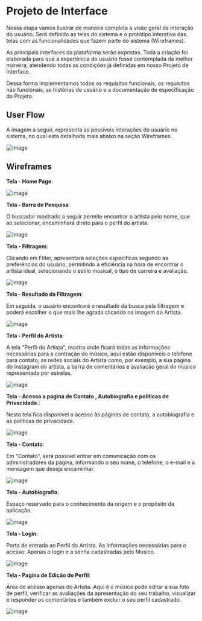 
# Projeto de Interface

Nessa etapa vamos ilustrar de maneira completa a visão geral da interação do usuário. Será definido as telas do sistema e o protótipo interativo das telas com as funcionalidades que fazem parte do sistema (Wireframes).

As principais interfaces da plataforma serão expostas. Toda a criação foi elaborada para que a experiência do usuário fosse contemplada da melhor maneira, atendendo todas as condições já definidas em nosso Projeto de Interface.

Dessa forma implementamos todos os requisitos funcionais, os requisitos não funcionais, as histórias de usuário e a documentação de especificação do Projeto.

## User Flow

 A imagem a seguir, representa as possíveis interações do usuário no sistema, no qual esta detalhada mais abaixo na seção Wireframes.

![image](https://user-images.githubusercontent.com/126628795/232628771-8b69d6a1-bd5d-445a-bbbd-8d1a5f4593c6.png)








































## Wireframes



**Tela - Home Page**:

![image](https://user-images.githubusercontent.com/126628795/232626326-0966392d-0a32-4268-b755-b592b8ff1bde.png)











**Tela - Barra de Pesquisa**:

O buscador mostrado a seguir permite encontrar o artista pelo nome, que ao selecionar, encaminhará direto para o perfil do artista.

![image](https://user-images.githubusercontent.com/126628795/232626634-af12e499-e5fb-4dd4-94d0-f20e9349af64.png)







**Tela - Filtragem**:

Clicando em Filter, apresentará seleções especificas segundo as preferências do usuário, permitindo a eficiência na hora de encontrar o artista ideal, selecionando o estilo musical, o tipo de carreira e avaliação.

![image](https://user-images.githubusercontent.com/126628795/232626937-c992e3ca-fbf7-4517-8232-508bcbe739ce.png)







**Tela - Resultado da Filtragem**:

Em seguida, o usuário encontrará o resultado da busca pela filtragem e poderá escolher o que mais lhe agrada clicando na imagem do Artista.

![image](https://user-images.githubusercontent.com/126628795/232627183-35d5e5d4-5143-40ed-ab3c-facaec036ab5.png)






**Tela - Perfil do Artista**:

A tela "Perfil do Artista", mostra onde ficará todas as informações necessárias para a contração do músico, aqui estão disponíveis o telefone para contato, as redes sociais do Artista como, por exemplo, a sua página do Instagram do artista, a barra de comentários e avaliação geral do músico representada por estrelas.

![image](https://user-images.githubusercontent.com/126628795/232627318-c62bb79a-5f73-4e1a-8181-92d0f6ea0bf1.png)







**Tela - Acesso a pagina de Contato , Autobiografia e politicas de Privacidade.**:

Nesta tela fica disponível o acesso às páginas de contato, a autobiografia e as políticas de privacidade.

![image](https://user-images.githubusercontent.com/126628795/232627675-64b277fe-b465-4ee7-98bf-b6899328d49b.png)







**Tela - Contato**:

Em "Contato", será possível entrar em comunicação com os administradores da página, informando o seu nome, o telefone, o e-mail e a mensagem que deseja encaminhar.

![image](https://user-images.githubusercontent.com/126628795/232627734-6760a0f6-fd11-498d-a483-6ac46a1a07f6.png)







**Tela - Autobiografia**: 

Espaço reservado para o conhecimento da origem e o propósito da aplicação.



![image](https://user-images.githubusercontent.com/126628795/232627841-db5727b8-b1d0-41e6-968e-965af9077dce.png)







**Tela - Login**:

Porta de entrada ao Perfil do Artista. 
As informações necessárias para o acesso: Apenas o login e a senha cadastradas pelo Músico.

![image](https://user-images.githubusercontent.com/126628795/232628407-43d66b0a-be5b-4bb5-839f-3057f62990ad.png)







**Tela - Pagina de Edição do Perfil**: 

Área de acesso apenas do Artista.
Aqui é o músico pode editar a sua foto de perfil, verificar as avaliações da apresentação do seu trabalho, visualizar e responder os comentários e também excluir o seu perfil cadastrado.

![image](https://user-images.githubusercontent.com/126628795/232628537-3a9d9d95-ed77-452e-9048-2ab0b0753916.png)


























